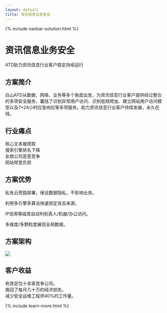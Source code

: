 ```yaml
---
layout: default
title: 资讯信息业务安全
---
```


{% include navbar-solution.html %}

<div class="solution-item-banner zixunxinxi-banner">
    <div class="solution-item-banner-info">
        <h1>资讯信息业务安全</h1>
        <p>ATD助力资讯信息行业客户稳定持续运行</p>
    </div>
</div>
<div class="solution-item-introduction">
    <h2>方案简介</h2>
    <p>白山ATD从数据、网络、业务等多个角度出发，为资讯信息行业客户提供经过整合的多项安全服务，囊括了识别异常用户访问、识别低频爬虫、建立网站用户访问模型以及7*24小时应急响应等多项服务。助力资讯信息行业客户持续发展，永久在线。</p>
</div>
<div class="solution-item-pain-points">
    <h2>行业痛点</h2>
    <div class="qiyeshuzihua-pain-points container">
        <div class="col-sm-6 "><div>核心文本被爬取</div></div>
        <div class="col-sm-6"><div>搜索引擎排名下降</div></div>
        <div class="col-sm-6"><div>友商公司恶意竞争</div></div>
        <div class="col-sm-6"><div>网站带宽负担</div></div>
    </div>
</div>
<div class="solution-item-advantage">
    <h2>方案优势</h2>
    <p>私有云旁路部署，保证数据隐私，不影响业务。</p>
    <p>利用多引擎多算法快速锁定攻击来源。</p>
    <p>IP信用等级库自动判别真人/机器/办公访问。</p>
    <p>多维度/多颗粒度展现全局数据。</p>
</div>
<div class="solution-item-structure">
    <h2>方案架构</h2>
    <img src="{{ site.baseurl }}/public/image/solution/structure-资讯信息.png">
</div>
<div class="solution-item-applicable">
    <h2>客户收益</h2>
    <div>有效定位十余家竞争公司。</div>
    <div>挽回了每月几十万的经济损失。</div>
    <div>减少安全运维工程师40%的工作量。</div>
</div>

{% include learn-more.html %}

<div class="clean"></div>